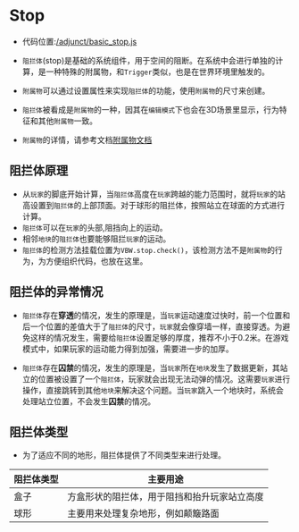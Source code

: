 # Stop

* 代码位置:[/adjunct/basic_stop.js](https://github.com/septopus-rex/world/blob/main/engine/src/septopus/adjunct/basic_stop.js)

* `阻拦体`(stop)是基础的系统组件，用于空间的阻断。在系统中会进行单独的计算，是一种特殊的附属物，和`Trigger`类似，也是在世界环境里触发的。
* `附属物`可以通过设置属性来实现`阻拦体`的功能，使用`附属物`的尺寸来创建。
* `阻拦体`被看成是`附属物`的一种，因其在`编辑模式`下也会在3D场景里显示，行为特征和其他`附属物`一致。
* `附属物`的详情，请参考文档[附属物文档](./adjunct.md)

## 阻拦体原理

* 从`玩家`的脚底开始计算，当`阻拦体`高度在`玩家`跨越的能力范围时，就将`玩家`的站高设置到`阻拦体`的上部顶面。对于球形的阻拦体，按照站立在球面的方式进行计算。
* `阻拦体`可以在`玩家`的头部,阻挡向上的运动。
* 相邻`地块`的`阻拦体`也要能够阻拦`玩家`的运动。
* `阻拦体`的检测方法挂载位置为`VBW.stop.check()`，该检测方法不是`附属物`的行为，为方便组织代码，也放在这里。

## 阻拦体的异常情况

* `阻拦体`存在**穿透**的情况，发生的原理是，当`玩家`运动速度过快时，前一个位置和后一个位置的差值大于了`阻拦体`的尺寸，`玩家`就会像穿墙一样，直接穿透。为避免这样的情况发生，需要给`阻拦体`设置足够的厚度，推荐不小于0.2米。在游戏模式中，如果玩家的运动能力得到加强，需要进一步的加厚。

* `阻拦体`存在**囚禁**的情况，发生的原理是，当`玩家`所在`地块`发生了数据更新，其站立的位置被设置了一个`阻拦体`，玩家就会出现无法动弹的情况。这需要`玩家`进行操作，直接跳转到其他`地块`来解决这个问题。当`玩家`跳入一个地块时，系统会处理站立位置，不会发生**囚禁**的情况。

## 阻拦体类型

* 为了适应不同的地形，阻拦体提供了不同类型来进行处理。

|  阻拦体类型   | 主要用途  |
|  ----  | ----  |
|  盒子  | 方盒形状的阻拦体，用于阻挡和抬升玩家站立高度  |
|  球形  | 主要用来处理复杂地形，例如颠簸路面  |
